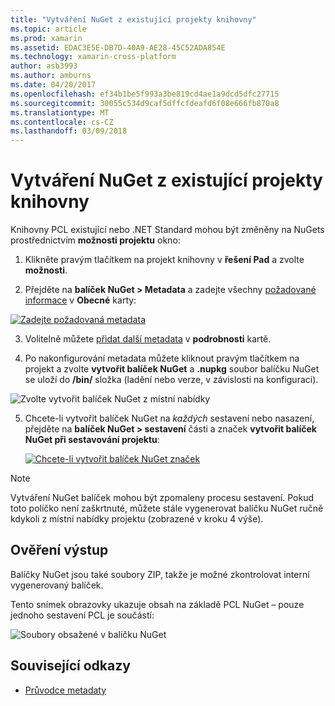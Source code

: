 ```yaml
---
title: "Vytváření NuGet z existující projekty knihovny"
ms.topic: article
ms.prod: xamarin
ms.assetid: EDAC3E5E-DB7D-40A9-AE28-45C52ADA854E
ms.technology: xamarin-cross-platform
author: asb3993
ms.author: amburns
ms.date: 04/20/2017
ms.openlocfilehash: ef34b1be5f993a3be819cd4ae1a9dcd5dfc27715
ms.sourcegitcommit: 30055c534d9caf5dffcfdeafd6f08e666fb870a8
ms.translationtype: MT
ms.contentlocale: cs-CZ
ms.lasthandoff: 03/09/2018
---
```

# <a name="creating-a-nuget-from-existing-library-projects"></a>Vytváření NuGet z existující projekty knihovny

Knihovny PCL existující nebo .NET Standard mohou být změněny na NuGets prostřednictvím **možnosti projektu** okno:

1. Klikněte pravým tlačítkem na projekt knihovny v **řešení Pad** a zvolte **možnosti**.

2. Přejděte na **balíček NuGet > Metadata** a zadejte všechny [požadované informace](~/cross-platform/app-fundamentals/nuget-multiplatform-libraries/metadata.md) v **Obecné** karty:

  [![](existing-library-images/existing-metadata-sml.png "Zadejte požadovaná metadata")](existing-library-images/existing-metadata.png#lightbox)

3. Volitelně můžete [přidat další metadata](~/cross-platform/app-fundamentals/nuget-multiplatform-libraries/metadata.md) v **podrobnosti** kartě.

4. Po nakonfigurování metadata můžete kliknout pravým tlačítkem na projekt a zvolte **vytvořit balíček NuGet** a **.nupkg** soubor balíčku NuGet se uloží do **/bin/** složka (ladění nebo verze, v závislosti na konfiguraci).

  ![](existing-library-images/create-nuget-package.png "Zvolte vytvořit balíček NuGet z místní nabídky")

5. Chcete-li vytvořit balíček NuGet na _každých_ sestavení nebo nasazení, přejděte na **balíček NuGet > sestavení** části a značek **vytvořit balíček NuGet při sestavování projektu**:

    [![](existing-library-images/existing-tickbox-sml.png "Chcete-li vytvořit balíček NuGet značek")](existing-library-images/existing-tickbox.png#lightbox)

> [!NOTE]
> Vytváření NuGet balíček mohou být zpomaleny procesu sestavení. Pokud toto políčko není zaškrtnuté, můžete stále vygenerovat balíčku NuGet ručně kdykoli z místní nabídky projektu (zobrazené v kroku 4 výše).

## <a name="verifying-the-output"></a>Ověření výstup

Balíčky NuGet jsou také soubory ZIP, takže je možné zkontrolovat interní vygenerovaný balíček.

Tento snímek obrazovky ukazuje obsah na základě PCL NuGet – pouze jednoho sestavení PCL je součástí:

![](existing-library-images/nuget-output.png "Soubory obsažené v balíčku NuGet")


## <a name="related-links"></a>Související odkazy

- [Průvodce metadaty](~/cross-platform/app-fundamentals/nuget-multiplatform-libraries/metadata.md)
